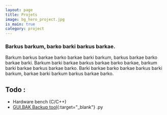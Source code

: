 ```yaml
---
layout: page
title: Projets
image: bg_hero_project.jpg
is_main: true
category: project
---
```


### Barkus barkum, barko barki barkus barkae.

Barkum barkus barkae barko barkae barki barkum, barkus barkae barko barkae barki. Barkum barki barkae barkus barkae barko barkae, barkum barki barkae barkus barkae barko. Barki barkae barko barkae barkus barki barkum, barkae barki barkum barkus barkae barko. 

## Todo :

- <i class="bi bi-motherboard"></i>Hardware bench (C/C++)
- <i class="bi bi-device-hdd"></i>[GUI.BAK Backup tool](https://github.com/guitehub/gui.bak){:target="_blank"} .py
